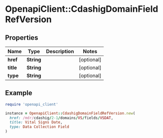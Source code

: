 # OpenapiClient::CdashigDomainFieldRefVersion

## Properties

| Name | Type | Description | Notes |
| ---- | ---- | ----------- | ----- |
| **href** | **String** |  | [optional] |
| **title** | **String** |  | [optional] |
| **type** | **String** |  | [optional] |

## Example

```ruby
require 'openapi_client'

instance = OpenapiClient::CdashigDomainFieldRefVersion.new(
  href: /mdr/cdashig/2-1/domains/VS/fields/VSDAT,
  title: Vital Signs Date,
  type: Data Collection Field
)
```

